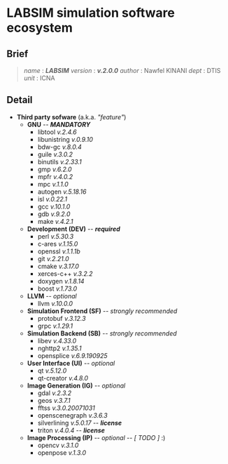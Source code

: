 
# LABSIM simulation software ecosystem

## Brief

> *name* : ***LABSIM***
> *version* : ***v.2.0.0***
> *author* : Nawfel KINANI
> *dept* : DTIS
> *unit* : ICNA

## Detail

- **Third party sofware** (a.k.a. *"feature"*)
  - **GNU** -- ***MANDATORY***
    - libtool *v.2.4.6*
    - libunistring *v.0.9.10*
    - bdw-gc *v.8.0.4*
    - guile *v.3.0.2*
    - binutils *v.2.33.1*
    - gmp *v.6.2.0*
    - mpfr *v.4.0.2*
    - mpc *v.1.1.0*
    - autogen *v.5.18.16*
    - isl *v.0.22.1*
    - gcc *v.10.1.0*
    - gdb *v.9.2.0*
    - make *v.4.2.1*
  - **Development (DEV)** -- ***required***
    - perl *v.5.30.3*
    - c-ares *v.1.15.0*
    - openssl *v.1.1.1b*
    - git *v.2.21.0*
    - cmake *v.3.17.0*
    - xerces-c++ *v.3.2.2*
    - doxygen *v.1.8.14*
    - boost *v.1.73.0*
  - **LLVM** -- *optional*
    - llvm *v.10.0.0*
  - **Simulation Frontend (SF)** -- *strongly recommended*
    - protobuf *v.3.12.3*
    - grpc *v.1.29.1*
  - **Simulation Backend (SB)** -- *strongly recommended*
    - libev *v.4.33.0*
    - nghttp2 *v.1.35.1*
    - opensplice *v.6.9.190925*
  - **User Interface (UI)** -- *optional*
    - qt *v.5.12.0*
    - qt-creator *v.4.8.0*
  - **Image Generation (IG)** -- *optional*
    - gdal *v.2.3.2*
    - geos *v.3.7.1*
    - fftss *v.3.0.20071031*
    - openscenegraph *v.3.6.3*
    - silverlining *v.5.0.17* -- ***license***
    - triton *v.4.0.4* -- ***license***
  - **Image Processing (IP)** -- *optional* -- *[ TODO ]* :)
    - opencv *v.3.1.0*
    - openpose *v.1.3.0*
